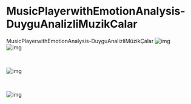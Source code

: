 # MusicPlayerwithEmotionAnalysis-DuyguAnalizliMuzikCalar
MusicPlayerwithEmotionAnalysis-DuyguAnalizliMüzikÇalar
![img](https://github.com/oguncan/MusicPlayerwithEmotionAnalysis-DuyguAnalizliMuzikCalar/blob/master/Screenshot_20181221-195251.jpg)
<br>
![img](https://github.com/oguncan/MusicPlayerwithEmotionAnalysis-DuyguAnalizliMuzikCalar/blob/master/Screenshot_20181218-004300.jpg)

<br>

![img](https://github.com/oguncan/MusicPlayerwithEmotionAnalysis-DuyguAnalizliMuzikCalar/blob/master/Screenshot_20181218-004308.jpg)

<br>

![img](https://github.com/oguncan/MusicPlayerwithEmotionAnalysis-DuyguAnalizliMuzikCalar/blob/master/Screenshot_20181218-004329.jpg)
